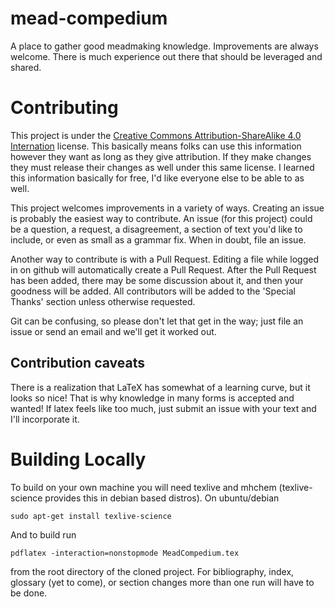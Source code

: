 # mead-compedium

A place to gather good meadmaking knowledge. Improvements are always welcome.
There is much experience out there that should be leveraged and shared.

# Contributing
This project is under the [Creative Commons Attribution-ShareAlike 4.0 Internation](https://creativecommons.org/licenses/by-sa/4.0/) license. This basically means folks can use this information however they want as long as they give attribution. If they make changes they must release their changes as well under this same license. I learned this information basically for free, I'd like everyone else to be able to as well.

This project welcomes improvements in a variety of ways. Creating an issue is probably the easiest way to contribute.
An issue (for this project) could be a question, a request, a disagreement, a section of text you'd like to include,
or even as small as a grammar fix. When in doubt, file an issue.

Another way to contribute is with a Pull Request. Editing a file while logged in on github will automatically 
create a Pull Request. After the Pull Request has been added, there may be some discussion about it, and then
your goodness will be added. All contributors will be added to the 'Special Thanks' section unless otherwise requested.

Git can be confusing, so please don't let that get in the way; just file an issue or send an email and we'll get it worked out.

## Contribution caveats
There is a realization that LaTeX has somewhat of a learning curve, but it looks so nice! That is why knowledge in many forms is accepted and wanted! If latex feels like too much, just submit an issue with your text and I'll incorporate it.


# Building Locally
To build on your own machine you will need texlive and mhchem (texlive-science provides this in debian based distros).
On ubuntu/debian
```
sudo apt-get install texlive-science
```
And to build run
```
pdflatex -interaction=nonstopmode MeadCompedium.tex
```
from the root directory of the cloned project. For bibliography, index, glossary (yet to come), or section changes more than one run will have to be done.

